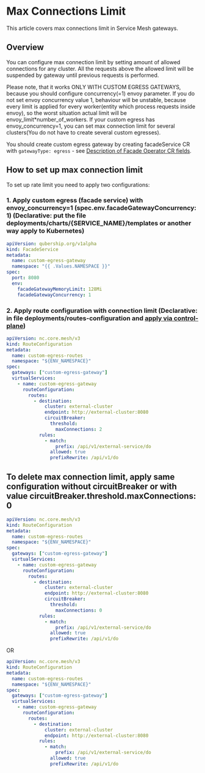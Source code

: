 # Max Connections Limit

This article covers max connections limit in Service Mesh gateways. 

## Overview

You can configure max connection limit by setting amount of allowed connections for any cluster. All the requests above the allowed limit will be suspended by gateway until previous requests is performed.

Please note, that it works ONLY WITH CUSTOM EGRESS GATEWAYS, because you should configure concurrency(=1) envoy parameter. If you do not set envoy concurrency value 1, behaviour will be unstable, because every limit is applied for every worker(entity which process requests inside envoy), so the worst situation actual limit will be envoy_limit*number_of_workers.
If your custom egress has envoy_concurrency=1, you can set max connection limit for several clusters(You do not have to create several custom egresses).

You should create custom egress gateway by creating facadeService CR with `gatewayType: egress` - see [Description of Facade Operator CR fields](https://github.com/Netcracker/qubership-core-facade-operator/tree/main/README.md#description-of-facade-operator-cr-fields).


## How to set up max connection limit

To set up rate limit you need to apply two configurations: 

### 1. Apply custom egress (facade service)  with envoy_concurrency=1 (spec.env.facadeGatewayConcurrency: 1) (Declarative: put the file deployments/charts/{SERVICE_NAME}/templates or another way apply to Kubernetes)
```yaml
apiVersion: qubership.org/v1alpha
kind: FacadeService
metadata:
  name: custom-egress-gateway
  namespace: "{{ .Values.NAMESPACE }}"
spec:
  port: 8080
  env:
    facadeGatewayMemoryLimit: 128Mi
    facadeGatewayConcurrency: 1
```
### 2. Apply route configuration with connection limit (Declarative: in file deployments/routes-configuration and [apply via control-plane](./development-guide.md#routes-registration-using-configuration-files))
```yaml
apiVersion: nc.core.mesh/v3
kind: RouteConfiguration
metadata:
  name: custom-egress-routes
  namespace: "${ENV_NAMESPACE}"
spec:
  gateways: ["custom-egress-gateway"]
  virtualServices:
    - name: custom-egress-gateway
      routeConfiguration:
        routes:
          - destination:
              cluster: external-cluster
              endpoint: http://external-cluster:8080
              circuitBreaker:
                threshold:
                  maxConnections: 2
            rules:
              - match:
                  prefix: /api/v1/external-service/do
                allowed: true
                prefixRewrite: /api/v1/do
```
## To delete max connection limit, apply same configuration without circuitBreaker or with value circuitBreaker.threshold.maxConnections: 0
```yaml
apiVersion: nc.core.mesh/v3
kind: RouteConfiguration
metadata:
  name: custom-egress-routes
  namespace: "${ENV_NAMESPACE}"
spec:
  gateways: ["custom-egress-gateway"]
  virtualServices:
    - name: custom-egress-gateway
      routeConfiguration:
        routes:
          - destination:
              cluster: external-cluster
              endpoint: http://external-cluster:8080
              circuitBreaker:
                threshold:
                  maxConnections: 0
            rules:
              - match:
                  prefix: /api/v1/external-service/do
                allowed: true
                prefixRewrite: /api/v1/do
```
OR
```yaml
apiVersion: nc.core.mesh/v3
kind: RouteConfiguration
metadata:
  name: custom-egress-routes
  namespace: "${ENV_NAMESPACE}"
spec:
  gateways: ["custom-egress-gateway"]
  virtualServices:
    - name: custom-egress-gateway
      routeConfiguration:
        routes:
          - destination:
              cluster: external-cluster
              endpoint: http://external-cluster:8080
            rules:
              - match:
                  prefix: /api/v1/external-service/do
                allowed: true
                prefixRewrite: /api/v1/do
```
